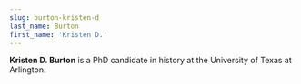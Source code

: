 ```yaml
---
slug: burton-kristen-d
last_name: Burton
first_name: 'Kristen D.'
---
```

**Kristen D. Burton** is a PhD candidate in history at the University of Texas at Arlington.